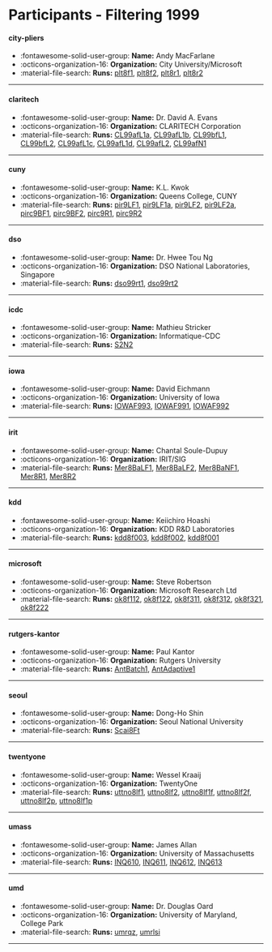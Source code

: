 # Participants - Filtering 1999 

#### city-pliers 
 - :fontawesome-solid-user-group: **Name:** Andy MacFarlane 
 - :octicons-organization-16: **Organization:** City University/Microsoft 
 - :material-file-search: **Runs:** [plt8f1](./runs.md#plt8f1), [plt8f2](./runs.md#plt8f2), [plt8r1](./runs.md#plt8r1), [plt8r2](./runs.md#plt8r2) 

---
#### claritech 
 - :fontawesome-solid-user-group: **Name:** Dr. David A. Evans 
 - :octicons-organization-16: **Organization:** CLARITECH Corporation 
 - :material-file-search: **Runs:** [CL99afL1a](./runs.md#cl99afl1a), [CL99afL1b](./runs.md#cl99afl1b), [CL99bfL1](./runs.md#cl99bfl1), [CL99bfL2](./runs.md#cl99bfl2), [CL99afL1c](./runs.md#cl99afl1c), [CL99afL1d](./runs.md#cl99afl1d), [CL99afL2](./runs.md#cl99afl2), [CL99afN1](./runs.md#cl99afn1) 

---
#### cuny 
 - :fontawesome-solid-user-group: **Name:** K.L. Kwok 
 - :octicons-organization-16: **Organization:** Queens College, CUNY 
 - :material-file-search: **Runs:** [pir9LF1](./runs.md#pir9lf1), [pir9LF1a](./runs.md#pir9lf1a), [pir9LF2](./runs.md#pir9lf2), [pir9LF2a](./runs.md#pir9lf2a), [pirc9BF1](./runs.md#pirc9bf1), [pirc9BF2](./runs.md#pirc9bf2), [pirc9R1](./runs.md#pirc9r1), [pirc9R2](./runs.md#pirc9r2) 

---
#### dso 
 - :fontawesome-solid-user-group: **Name:** Dr. Hwee Tou Ng 
 - :octicons-organization-16: **Organization:** DSO National Laboratories, Singapore 
 - :material-file-search: **Runs:** [dso99rt1](./runs.md#dso99rt1), [dso99rt2](./runs.md#dso99rt2) 

---
#### icdc 
 - :fontawesome-solid-user-group: **Name:** Mathieu Stricker 
 - :octicons-organization-16: **Organization:** Informatique-CDC 
 - :material-file-search: **Runs:** [S2N2](./runs.md#s2n2) 

---
#### iowa 
 - :fontawesome-solid-user-group: **Name:** David Eichmann 
 - :octicons-organization-16: **Organization:** University of Iowa 
 - :material-file-search: **Runs:** [IOWAF993](./runs.md#iowaf993), [IOWAF991](./runs.md#iowaf991), [IOWAF992](./runs.md#iowaf992) 

---
#### irit 
 - :fontawesome-solid-user-group: **Name:** Chantal Soule-Dupuy 
 - :octicons-organization-16: **Organization:** IRIT/SIG 
 - :material-file-search: **Runs:** [Mer8BaLF1](./runs.md#mer8balf1), [Mer8BaLF2](./runs.md#mer8balf2), [Mer8BaNF1](./runs.md#mer8banf1), [Mer8R1](./runs.md#mer8r1), [Mer8R2](./runs.md#mer8r2) 

---
#### kdd 
 - :fontawesome-solid-user-group: **Name:** Keiichiro Hoashi 
 - :octicons-organization-16: **Organization:** KDD R\&D Laboratories 
 - :material-file-search: **Runs:** [kdd8f003](./runs.md#kdd8f003), [kdd8f002](./runs.md#kdd8f002), [kdd8f001](./runs.md#kdd8f001) 

---
#### microsoft 
 - :fontawesome-solid-user-group: **Name:** Steve Robertson 
 - :octicons-organization-16: **Organization:** Microsoft Research Ltd 
 - :material-file-search: **Runs:** [ok8f112](./runs.md#ok8f112), [ok8f122](./runs.md#ok8f122), [ok8f311](./runs.md#ok8f311), [ok8f312](./runs.md#ok8f312), [ok8f321](./runs.md#ok8f321), [ok8f222](./runs.md#ok8f222) 

---
#### rutgers-kantor 
 - :fontawesome-solid-user-group: **Name:** Paul Kantor 
 - :octicons-organization-16: **Organization:** Rutgers University 
 - :material-file-search: **Runs:** [AntBatch1](./runs.md#antbatch1), [AntAdaptive1](./runs.md#antadaptive1) 

---
#### seoul 
 - :fontawesome-solid-user-group: **Name:** Dong-Ho Shin 
 - :octicons-organization-16: **Organization:** Seoul National University 
 - :material-file-search: **Runs:** [Scai8Ft](./runs.md#scai8ft) 

---
#### twentyone 
 - :fontawesome-solid-user-group: **Name:** Wessel Kraaij 
 - :octicons-organization-16: **Organization:** TwentyOne 
 - :material-file-search: **Runs:** [uttno8lf1](./runs.md#uttno8lf1), [uttno8lf2](./runs.md#uttno8lf2), [uttno8lf1f](./runs.md#uttno8lf1f), [uttno8lf2f](./runs.md#uttno8lf2f), [uttno8lf2p](./runs.md#uttno8lf2p), [uttno8lf1p](./runs.md#uttno8lf1p) 

---
#### umass 
 - :fontawesome-solid-user-group: **Name:** James Allan 
 - :octicons-organization-16: **Organization:** University of Massachusetts 
 - :material-file-search: **Runs:** [INQ610](./runs.md#inq610), [INQ611](./runs.md#inq611), [INQ612](./runs.md#inq612), [INQ613](./runs.md#inq613) 

---
#### umd 
 - :fontawesome-solid-user-group: **Name:** Dr. Douglas Oard 
 - :octicons-organization-16: **Organization:** University of Maryland, College Park 
 - :material-file-search: **Runs:** [umrqz](./runs.md#umrqz), [umrlsi](./runs.md#umrlsi) 

---
